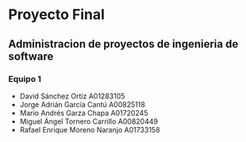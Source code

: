# Proyecto Final
## Administracion de proyectos de ingenieria de software
### Equipo 1
* David Sánchez Ortiz A01283105
* Jorge Adrián García Cantú	A00825118
* Mario Andrés Garza Chapa A01720245
* Miguel Ángel Tornero Carrillo	A00820449
* Rafael Enrique Moreno Naranjo	A01733158